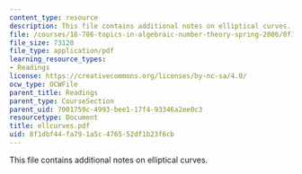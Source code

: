 ```yaml
---
content_type: resource
description: This file contains additional notes on elliptical curves.
file: /courses/18-786-topics-in-algebraic-number-theory-spring-2006/8f1dbf44fa791a5c476552df1b23f6cb_ellcurves.pdf
file_size: 73120
file_type: application/pdf
learning_resource_types:
- Readings
license: https://creativecommons.org/licenses/by-nc-sa/4.0/
ocw_type: OCWFile
parent_title: Readings
parent_type: CourseSection
parent_uid: 7001759c-4993-bee1-17f4-93346a2ee0c3
resourcetype: Document
title: ellcurves.pdf
uid: 8f1dbf44-fa79-1a5c-4765-52df1b23f6cb
---
```

This file contains additional notes on elliptical curves.